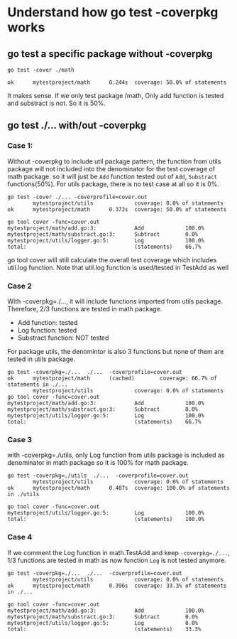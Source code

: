 # Understand how go test -coverpkg works

## go test a specific package without -coverpkg
```
go test -cover ./math

ok      mytestproject/math      0.244s  coverage: 50.0% of statements

```
It makes sense. If we only test package /math, Only add function is tested and substract is not. So it is 50%.

## go test ./... with/out -coverpkg

### Case 1: 
Without -coverpkg to include util package pattern, the function from utils package will not included into the denominator for the test coverage of math package. so it will just be `Add` function tested out of `Add`, `Substract` functions(50%). For utils package, there is no test case at all so it is 0%.
```
go test -cover ./... -coverprofile=cover.out
        mytestproject/utils             coverage: 0.0% of statements
ok      mytestproject/math      0.372s  coverage: 50.0% of statements

go tool cover -func=cover.out
mytestproject/math/add.go:3:            Add             100.0%
mytestproject/math/substract.go:3:      Subtract        0.0%
mytestproject/utils/logger.go:5:        Log             100.0%
total:                                  (statements)    66.7%

```
go tool cover will still calculate the overall test coverage which includes util.log function.
Note that util.log function is used/tested in TestAdd as well

### Case 2
With -coverpkg=./..., it will include functions imported from utils package. Therefore, 2/3 functions are tested in math package. 
- Add function: tested
- Log function: tested
- Substract function: NOT tested

For package utils, the denomintor is also 3 functions but none of them are tested in utils package.

  
```
go test -coverpkg=./...  ./...  -coverprofile=cover.out
ok      mytestproject/math      (cached)        coverage: 66.7% of statements in ./...
        mytestproject/utils             coverage: 0.0% of statements
go tool cover -func=cover.out
mytestproject/math/add.go:3:            Add             100.0%
mytestproject/math/substract.go:3:      Subtract        0.0%
mytestproject/utils/logger.go:5:        Log             100.0%
total:                                  (statements)    66.7%
```

### Case 3
with -coverpkg=./utils, only Log function from utils package is included as denominator in math package so it is 100% for math package.
```
go test -coverpkg=./utils  ./...  -coverprofile=cover.out
        mytestproject/utils             coverage: 0.0% of statements
ok      mytestproject/math      0.407s  coverage: 100.0% of statements in ./utils

go tool cover -func=cover.out
mytestproject/utils/logger.go:5:        Log             100.0%
total:                                  (statements)    100.0%
```

### Case 4
If we comment the Log function in math.TestAdd and keep `-coverpkg=./...`, 1/3 functions are tested in math as now function `Log` is not tested anymore.

```
go test -coverpkg=./...  ./...  -coverprofile=cover.out
        mytestproject/utils             coverage: 0.0% of statements
ok      mytestproject/math      0.396s  coverage: 33.3% of statements in ./...

go tool cover -func=cover.out
mytestproject/math/add.go:3:            Add             100.0%
mytestproject/math/substract.go:3:      Subtract        0.0%
mytestproject/utils/logger.go:5:        Log             0.0%
total:                                  (statements)    33.3%

```
